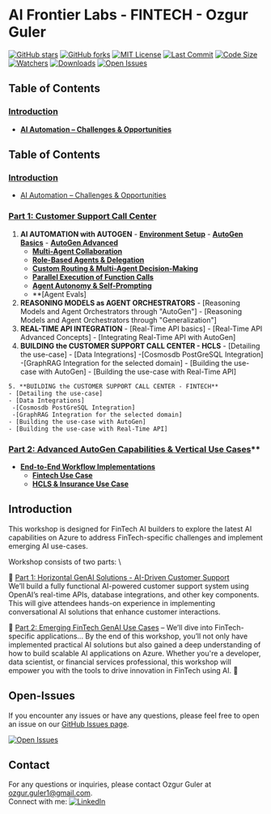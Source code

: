 # AI Frontier Labs - FINTECH - Ozgur Guler 
[![GitHub stars](https://img.shields.io/github/stars/ozgurgulerx/htp_fintech_workshop_2502)](https://github.com/ozgurgulerx/htp_fintech_workshop_2502/stargazers)
[![GitHub forks](https://img.shields.io/github/forks/ozgurgulerx/htp_fintech_workshop_2502)](https://github.com/ozgurgulerx/htp_fintech_workshop_2502/network)
[![MIT License](https://img.shields.io/badge/License-MIT-yellow.svg)](https://opensource.org/licenses/MIT)
[![Last Commit](https://img.shields.io/github/last-commit/ozgurgulerx/htp_fintech_workshop_2502)](https://github.com/ozgurgulerx/htp_fintech_workshop_2502/commits/main)
[![Code Size](https://img.shields.io/github/languages/code-size/ozgurgulerx/htp_fintech_workshop_2502)](https://github.com/ozgurgulerx/htp_fintech_workshop_2502)
[![Watchers](https://img.shields.io/github/watchers/ozgurgulerx/htp_fintech_workshop_2502?style=social)](https://github.com/ozgurgulerx/htp_fintech_workshop_2502/watchers)
[![Downloads](https://img.shields.io/github/downloads/ozgurgulerx/htp_fintech_workshop_2502/total)](https://github.com/ozgurgulerx/htp_fintech_workshop_2502/releases)
[![Open Issues](https://img.shields.io/github/issues/ozgurgulerx/htp_fintech_workshop_2502)](https://github.com/ozgurgulerx/htp_fintech_workshop_2502/issues)

## Table of Contents

### **[Introduction](#introduction)**
   - **[AI Automation – Challenges & Opportunities](#ai-automation-challenges-opportunities)**

## Table of Contents

### [Introduction](#introduction)
   - [AI Automation – Challenges & Opportunities](#ai-automation-challenges-opportunities)

### [Part 1: Customer Support Call Center](./part1/part1_main.md)
   1. **AI AUTOMATION with AUTOGEN**
     - **[Environment Setup](./part1/notebooks/part1_environment_setup.ipynb)**
     - **[AutoGen Basics](./part1/part1_autogen_basics.md)**
     - **[AutoGen Advanced](./part1/part1_autogen_advanced.md)**
        - **[Multi-Agent Collaboration](#multi-agent-collaboration)**
        - **[Role-Based Agents & Delegation](#role-based-agents-delegation)**
        - **[Custom Routing & Multi-Agent Decision-Making](#custom-routing-decision-making)**
        - **[Parallel Execution of Function Calls](#parallel-execution)**
        - **[Agent Autonomy & Self-Prompting](#agent-autonomy-self-prompting)**
        - **[Agent Evals]
   2. **REASONING MODELS as AGENT ORCHESTRATORS**
     - [Reasoning Models and Agent Orchestrators through "AutoGen"]
     - [Reasoning Models and Agent Orchestrators through "Generalization"]
   3. **REAL-TIME API INTEGRATION**
     - [Real-Time API basics]
     - [Real-Time API Advanced Concepts] 
     - [Integrating Real-Time API with AutoGen]
   4. **BUILDING the CUSTOMER SUPPORT CALL CENTER - HCLS**
    - [Detailing the use-case]
    - [Data Integrations]
     -[Cosmosdb PostGreSQL Integration]
     -[GraphRAG Integration for the selected domain]
    - [Building the use-case with AutoGen]
    - [Building the use-case with Real-Time API]

    5. **BUILDING the CUSTOMER SUPPORT CALL CENTER - FINTECH**
    - [Detailing the use-case]
    - [Data Integrations]
     -[Cosmosdb PostGreSQL Integration]
     -[GraphRAG Integration for the selected domain]
    - [Building the use-case with AutoGen]
    - [Building the use-case with Real-Time API]


### [Part 2: Advanced AutoGen Capabilities & Vertical Use Cases](#part-2-advanced-autogen-capabilities)**


   - **[End-to-End Workflow Implementations](#end-to-end-workflow-implementations)**
     - **[Fintech Use Case](#fintech-use-case)**
     - **[HCLS & Insurance Use Case](#hcls-insurance-use-case)**  


## Introduction
This workshop is designed for FinTech AI builders to explore the latest AI capabilities on Azure to address FinTech-specific challenges and implement emerging AI use-cases.

Workshop consists of two parts: \  

🔹 [Part 1: Horizontal GenAI Solutions - AI-Driven Customer Support](./part1/part1_main.md) \
We’ll build a fully functional AI-powered customer support system using OpenAI’s real-time APIs, database integrations, and other key components. 
This will give attendees hands-on experience in implementing conversational AI solutions that enhance customer interactions.


🔹 [Part 2: Emerging FinTech GenAI Use Cases](./part1/part2_main.md) – We’ll dive into FinTech-specific applications...
By the end of this workshop, you’ll not only have implemented practical AI solutions but also gained a deep understanding of how to build scalable AI applications on Azure. 
Whether you're a developer, data scientist, or financial services professional, this workshop will empower you with the tools to drive innovation in FinTech using AI. 🚀


## Open-Issues
If you encounter any issues or have any questions, please feel free to open an issue on our [GitHub Issues page](https://github.com/ozgurgulerx/htp_fintech_workshop_2502/issues).

[![Open Issues](https://img.shields.io/github/issues/ozgurgulerx/htp_fintech_workshop_2502)](https://github.com/ozgurgulerx/htp_fintech_workshop_2502/issues)

## Contact 
For any questions or inquiries, please contact Ozgur Guler at [ozgur.guler1@gmail.com](mailto:ozgur.guler1@gmail.com). \
Connect with me: 
[![LinkedIn](https://img.shields.io/badge/LinkedIn-Connect-blue)](https://www.linkedin.com/in/ozguler/)